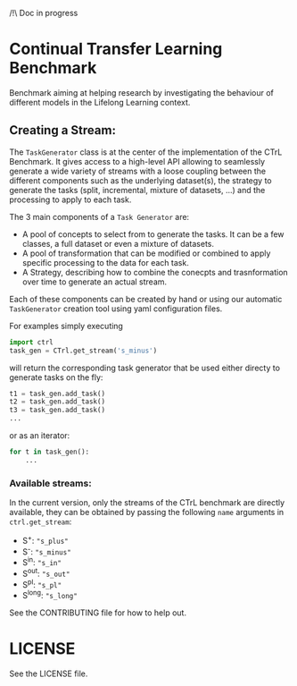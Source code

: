 /!\ Doc in progress

# Continual Transfer Learning Benchmark
Benchmark aiming at helping research by investigating the behaviour of different models in the Lifelong Learning context.

## Creating a Stream:

The `TaskGenerator` class is at the center of the implementation of the CTrL Benchmark. 
It gives access to a high-level API allowing to seamlessly generate a wide variety of streams with a loose coupling between the different components such as the underlying dataset(s), the strategy to generate the tasks (split, incremental, mixture of datasets, ...) and the processing to apply to each task.   

The 3 main components of a `Task Generator` are:
- A pool of concepts to select from to generate the tasks. It can be a few classes, a full dataset or even a mixture of datasets.
- A pool of transformation that can be modified or combined to apply specific processing to the data for each task.
- A Strategy, describing how to combine the conecpts and trasnformation over time to generate an actual stream.

Each of these components can be created by hand or using our automatic `TaskGenerator` creation tool using yaml configuration files.

For examples simply executing
```python
import ctrl
task_gen = CTrl.get_stream('s_minus')
```
will return the corresponding task generator that be used either directy to generate tasks on the fly:
```python
t1 = task_gen.add_task()
t2 = task_gen.add_task()
t3 = task_gen.add_task()
...
```

or as an iterator:
```python
for t in task_gen():
    ...
```

### Available streams:
In the current version, only the streams of the CTrL benchmark are directly available, they can be obtained by passing the following `name` arguments in `ctrl.get_stream`:
- S<sup>+</sup>: `"s_plus"`
- S<sup>-</sup>: `"s_minus"`
- S<sup>in</sup>: `"s_in"`
- S<sup>out</sup>: `"s_out"`
- S<sup>pl</sup>: `"s_pl"`
- S<sup>long</sup>: `"s_long"`


See the CONTRIBUTING file for how to help out.

# LICENSE
See the LICENSE file.
